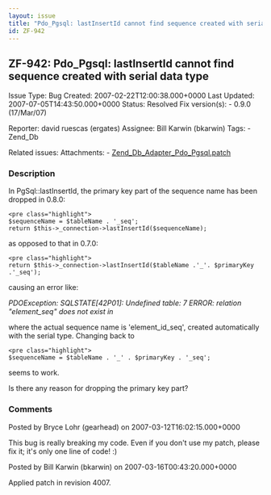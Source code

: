 ```yaml
---
layout: issue
title: "Pdo_Pgsql: lastInsertId cannot find sequence created with serial data type"
id: ZF-942
---
```


ZF-942: Pdo\_Pgsql: lastInsertId cannot find sequence created with serial data type
-----------------------------------------------------------------------------------

 Issue Type: Bug Created: 2007-02-22T12:00:38.000+0000 Last Updated: 2007-07-05T14:43:50.000+0000 Status: Resolved Fix version(s): - 0.9.0 (17/Mar/07)
 
 Reporter:  david ruescas (ergates)  Assignee:  Bill Karwin (bkarwin)  Tags: - Zend\_Db
 
 Related issues: 
 Attachments: - [Zend\_Db\_Adapter\_Pdo\_Pgsql.patch](/issues/secure/attachment/10312/Zend_Db_Adapter_Pdo_Pgsql.patch)
 
### Description

In PgSql::lastInsertId, the primary key part of the sequence name has been dropped in 0.8.0:

 
    <pre class="highlight">
    $sequenceName = $tableName . '_seq';
    return $this->_connection->lastInsertId($sequenceName);


as opposed to that in 0.7.0:

 
    <pre class="highlight">
    return $this->_connection->lastInsertId($tableName .'_'. $primaryKey .'_seq');


causing an error like:

_PDOException: SQLSTATE[42P01]: Undefined table: 7 ERROR: relation "element\_seq" does not exist in_

where the actual sequence name is 'element\_id\_seq', created automatically with the serial type. Changing back to

 
    <pre class="highlight">
    $sequenceName = $tableName . '_' . $primaryKey . '_seq';


seems to work.

Is there any reason for dropping the primary key part?

 

 

### Comments

Posted by Bryce Lohr (gearhead) on 2007-03-12T16:02:15.000+0000

This bug is really breaking my code. Even if you don't use my patch, please fix it; it's only one line of code! :)

 

 

Posted by Bill Karwin (bkarwin) on 2007-03-16T00:43:20.000+0000

Applied patch in revision 4007.

 

 